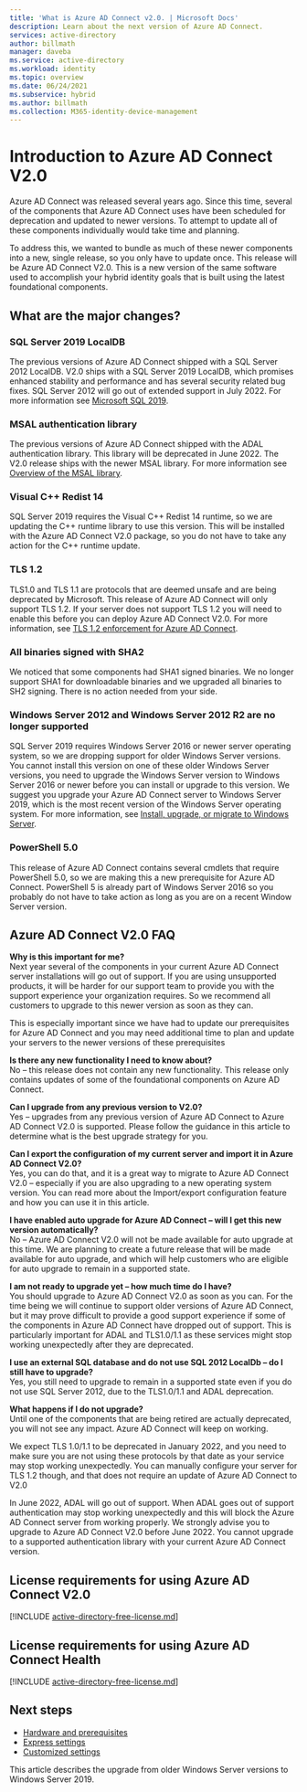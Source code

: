 ```yaml
---
title: 'What is Azure AD Connect v2.0. | Microsoft Docs'
description: Learn about the next version of Azure AD Connect.
services: active-directory
author: billmath
manager: daveba
ms.service: active-directory
ms.workload: identity
ms.topic: overview
ms.date: 06/24/2021
ms.subservice: hybrid
ms.author: billmath
ms.collection: M365-identity-device-management
---
```


# Introduction to Azure AD Connect V2.0 

Azure AD Connect was released several years ago.  Since this time, several of the components that Azure AD Connect uses have been scheduled for deprecation and updated to newer versions.  To attempt to update all of these components individually would take time and planning.  

To address this, we wanted to bundle as much of these newer components into a new, single release, so you only have to update once. This release will be Azure AD Connect V2.0.  This is a new version of the same software used to accomplish your hybrid identity goals that is built using the latest foundational components. 

## What are the major changes? 

### SQL Server 2019 LocalDB 

The previous versions of Azure AD Connect shipped with a SQL Server 2012 LocalDB. V2.0 ships with a SQL Server 2019 LocalDB, which promises enhanced stability and performance and has several security related bug fixes. SQL Server 2012 will go out of extended support in July 2022. For more information see [Microsoft SQL 2019](https://www.microsoft.com/sql-server/sql-server-2019).

### MSAL authentication library 

The previous versions of Azure AD Connect shipped with the ADAL authentication library. This library will be deprecated in June 2022. The V2.0 release ships with the newer MSAL library. For more information see [Overview of the MSAL library](../../active-directory/develop/msal-overview.md).

### Visual C++ Redist 14 

SQL Server 2019 requires the Visual C++ Redist 14 runtime, so we are updating the C++ runtime library to use this version. This will be installed with the Azure AD Connect V2.0 package, so you do not have to take any action for the C++ runtime update. 

### TLS 1.2 

TLS1.0 and TLS 1.1 are protocols that are deemed unsafe and are being deprecated by Microsoft. This release of Azure AD Connect will only support TLS 1.2. If your server does not support TLS 1.2 you will need to enable this before you can deploy Azure AD Connect V2.0. For more information, see [TLS 1.2 enforcement for Azure AD Connect](reference-connect-tls-enforcement.md).

### All binaries signed with SHA2 

We noticed that some components had SHA1 signed binaries. We no longer support SHA1 for downloadable binaries and we upgraded all binaries to SH2 signing. There is no action needed from your side. 

### Windows Server 2012 and Windows Server 2012 R2 are no longer supported 

SQL Server 2019 requires Windows Server 2016 or newer server operating system, so we are dropping support for older Windows Server versions.  
You cannot install this version on one of these older Windows Server versions, you need to upgrade the Windows Server version to Windows Server 2016 or newer before you can install or upgrade to this version. We suggest you upgrade your Azure AD Connect server to Windows Server 2019, which is the most recent version of the Windows Server operating system.   For more information, see [Install, upgrade, or migrate to Windows Server](https://docs.microsoft.com/windows-server/get-started-19/install-upgrade-migrate-19).

### PowerShell 5.0 

This release of Azure AD Connect contains several cmdlets that require PowerShell 5.0, so we are making this a new prerequisite for Azure AD Connect.  PowerShell 5 is already part of Windows Server 2016 so you probably do not have to take action as long as you are on a recent Window Server version. 

## Azure AD Connect V2.0 FAQ


**Why is this important for me?** </br>
Next year several of the components in your current Azure AD Connect server installations will go out of support. If you are using unsupported products, it will be harder for our support team to provide you with the support experience your organization requires. So we recommend all customers to upgrade to this newer version as soon as they can. 

This is especially important since we have had to update our prerequisites for Azure AD Connect and you may need additional time to plan and update your servers to the newer versions of these prerequisites 

**Is there any new functionality I need to know about?** </br>
No – this release does not contain any new functionality. This release only contains updates of some of the foundational components on Azure AD Connect. 

**Can I upgrade from any previous version to V2.0?** </br>
Yes – upgrades from any previous version of Azure AD Connect to Azure AD Connect V2.0 is supported. Please follow the guidance in this article to determine what is the best upgrade strategy for you. 

**Can I export the configuration of my current server and import it in Azure AD Connect V2.0?** </br>
Yes, you can do that, and it is a great way to migrate to Azure AD Connect V2.0 – especially if you are also upgrading to a new operating system version. You can read more about the Import/export configuration feature and how you can use it in this article. 

**I have enabled auto upgrade for Azure AD Connect – will I get this new version automatically?** </br> 
No – Azure AD Connect V2.0 will not be made available for auto upgrade at this time. We are planning to create a future release that will be made available for auto upgrade, and which will help customers who are eligible for auto upgrade to remain in a supported state. 

**I am not ready to upgrade yet – how much time do I have?** </br>
You should upgrade to Azure AD Connect V2.0 as soon as you can. For the time being we will continue to support older versions of Azure AD Connect, but it may prove difficult to provide a good support experience if some of the components in Azure AD Connect have dropped out of support. This is particularly important for ADAL and TLS1.0/1.1 as these services might stop working unexpectedly after they are deprecated. 

**I use an external SQL database and do not use SQL 2012 LocalDb – do I still have to upgrade?** </br>
Yes, you still need to upgrade to remain in a supported state even if you do not use SQL Server 2012, due to the TLS1.0/1.1 and ADAL deprecation. 

**What happens if I do not upgrade?** </br>
Until one of the components that are being retired are actually deprecated, you will not see any impact. Azure AD Connect will keep on working. 

We expect TLS 1.0/1.1 to be deprecated in January 2022, and you need to make sure you are not using these protocols by that date as your service may stop working unexpectedly. You can manually configure your server for TLS 1.2 though, and that does not require an update of Azure AD Connect to V2.0 

In June 2022, ADAL will go out of support. When ADAL goes out of support authentication may stop working unexpectedly and this will block the Azure AD Connect server from working properly. We strongly advise you to upgrade to Azure AD Connect V2.0 before June 2022. You cannot upgrade to a supported authentication library with your current Azure AD Connect version. 


## License requirements for using Azure AD Connect V2.0

[!INCLUDE [active-directory-free-license.md](../../../includes/active-directory-free-license.md)]

## License requirements for using Azure AD Connect Health
[!INCLUDE [active-directory-free-license.md](../../../includes/active-directory-p1-license.md)]

## Next steps

- [Hardware and prerequisites](how-to-connect-install-prerequisites.md) 
- [Express settings](how-to-connect-install-express.md)
- [Customized settings](how-to-connect-install-custom.md)

This article describes the upgrade from older Windows Server versions to Windows Server 2019. 
